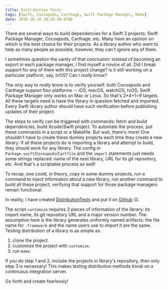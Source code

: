 ```yaml
---
title: Distribution Tests
tags: [Swift, Cocoapods, Carthage, Swift Package Manager, Make]
date: 2016-10-10 10:34:49-0700
---
```


There are several ways to build dependencies for a Swift 3 projects:
Swift Package Manager, Cocoapods, Carthage, etc. Many have an opinion on which
is the best choice for their projects. As a library author who want to help as
many people as possible, however, they can't ignore any of them.

I sometimes question the sanity of that conclusion: instead of becoming an
export in each package manager, I find myself a novice of all. Did I break
support for any of them with this project change? Is it still working on
a particular platform, say, tvOS? Can I *really* know?

The only way to *really* know is to verify yourself: both Cocoapods and
Carthage support four platforms -- iOS, macOS, watchOS, tvOS; Swift Package
Manager only works on Mac or Linux. So that's 2*4+1=9 targets. All these
targets need is have the library in question fetched and imported. Every Swift
library author should have such verification before publishing updates of
their project.

The steps to verify can be triggered with commands: fetch and build
dependencies, build Xcode/Swift project. To automate the process, put these
commands in a script or a Makefile. But wait, there's more! One shouldn't have
to create these dummy projects each time they create a new library. If all
these projects do is importing a library and attempt to build, they should
work for any library. The config in `Package.swift`/`Cocoapods`/`Cartfile` and
the `import` statements just needs some strings replaced: name of the next
library, URL for its git repository, etc. And that's a scriptable process as
well!

To recap, one could, in theory, copy in some dummy projects, run a command to
inject information about a new library, run another command to build all these
project, verifying that support for those package managers remain functional.

In reality, I have created [DistributionTests][DistributionTests] and put it
on [Github][DistributionTests] 😉.

The script `customize` requires 3 pieces of information of the library: its
import name, its git repository URL and a major version number. The assumption
here is the library generates uniformly named artifacts: the file name for
`.framework` and the name users use to import it are the same. Testing
distribution of a library is as simple as:

1. clone the project.
2. customize the project with `customize`.
3. run `make`.

If you do step 1 and 2, include the projects in library's repository, then
only step 3 is necessary! This makes testing distribution methods trivial on
a continuous integration server.

Go forth and create fearlessly!

[DistributionTests]: https://github.com/dduan/DistributionTests
